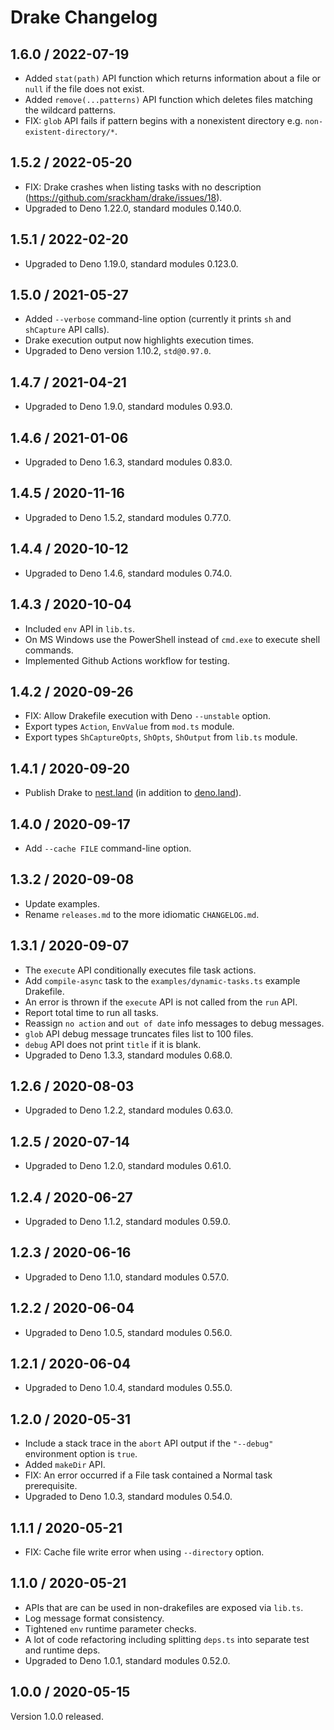 # Drake Changelog

## 1.6.0 / 2022-07-19

- Added `stat(path)` API function which returns information about a file or
  `null` if the file does not exist.
- Added `remove(...patterns)` API function which deletes files matching the
  wildcard patterns.
- FIX: `glob` API fails if pattern begins with a nonexistent directory e.g.
  `non-existent-directory/*`.

## 1.5.2 / 2022-05-20

- FIX: Drake crashes when listing tasks with no description (https://github.com/srackham/drake/issues/18).
- Upgraded to Deno 1.22.0, standard modules 0.140.0.

## 1.5.1 / 2022-02-20

- Upgraded to Deno 1.19.0, standard modules 0.123.0.

## 1.5.0 / 2021-05-27

- Added `--verbose` command-line option (currently it prints `sh` and
  `shCapture` API calls).
- Drake execution output now highlights execution times.
- Upgraded to Deno version 1.10.2, `std@0.97.0`.

## 1.4.7 / 2021-04-21

- Upgraded to Deno 1.9.0, standard modules 0.93.0.

## 1.4.6 / 2021-01-06

- Upgraded to Deno 1.6.3, standard modules 0.83.0.

## 1.4.5 / 2020-11-16

- Upgraded to Deno 1.5.2, standard modules 0.77.0.

## 1.4.4 / 2020-10-12

- Upgraded to Deno 1.4.6, standard modules 0.74.0.

## 1.4.3 / 2020-10-04

- Included `env` API in `lib.ts`.
- On MS Windows use the PowerShell instead of `cmd.exe` to execute shell
  commands.
- Implemented Github Actions workflow for testing.

## 1.4.2 / 2020-09-26

- FIX: Allow Drakefile execution with Deno `--unstable` option.
- Export types `Action`, `EnvValue` from `mod.ts` module.
- Export types `ShCaptureOpts`, `ShOpts`, `ShOutput` from `lib.ts` module.

## 1.4.1 / 2020-09-20

- Publish Drake to [nest.land](https://nest.land/package/drake) (in addition to
  [deno.land](https://deno.land/x/drake)).

## 1.4.0 / 2020-09-17

- Add `--cache FILE` command-line option.

## 1.3.2 / 2020-09-08

- Update examples.
- Rename `releases.md` to the more idiomatic `CHANGELOG.md`.

## 1.3.1 / 2020-09-07

- The `execute` API conditionally executes file task actions.
- Add `compile-async` task to the `examples/dynamic-tasks.ts` example Drakefile.
- An error is thrown if the `execute` API is not called from the `run` API.
- Report total time to run all tasks.
- Reassign `no action` and `out of date` info messages to debug messages.
- `glob` API debug message truncates files list to 100 files.
- `debug` API does not print `title` if it is blank.
- Upgraded to Deno 1.3.3, standard modules 0.68.0.

## 1.2.6 / 2020-08-03

- Upgraded to Deno 1.2.2, standard modules 0.63.0.

## 1.2.5 / 2020-07-14

- Upgraded to Deno 1.2.0, standard modules 0.61.0.

## 1.2.4 / 2020-06-27

- Upgraded to Deno 1.1.2, standard modules 0.59.0.

## 1.2.3 / 2020-06-16

- Upgraded to Deno 1.1.0, standard modules 0.57.0.

## 1.2.2 / 2020-06-04

- Upgraded to Deno 1.0.5, standard modules 0.56.0.

## 1.2.1 / 2020-06-04

- Upgraded to Deno 1.0.4, standard modules 0.55.0.

## 1.2.0 / 2020-05-31

- Include a stack trace in the `abort` API output if the `"--debug"` environment
  option is `true`.
- Added `makeDir` API.
- FIX: An error occurred if a File task contained a Normal task prerequisite.
- Upgraded to Deno 1.0.3, standard modules 0.54.0.

## 1.1.1 / 2020-05-21

- FIX: Cache file write error when using `--directory` option.

## 1.1.0 / 2020-05-21

- APIs that are can be used in non-drakefiles are exposed via `lib.ts`.
- Log message format consistency.
- Tightened `env` runtime parameter checks.
- A lot of code refactoring including splitting `deps.ts` into separate test and
  runtime deps.
- Upgraded to Deno 1.0.1, standard modules 0.52.0.

## 1.0.0 / 2020-05-15

Version 1.0.0 released.
